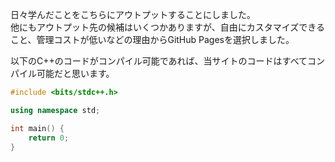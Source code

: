 日々学んだことをこちらにアウトプットすることにしました。  
他にもアウトプット先の候補はいくつかありますが、自由にカスタマイズできること、管理コストが低いなどの理由からGitHub Pagesを選択しました。  

以下のC++のコードがコンパイル可能であれば、当サイトのコードはすべてコンパイル可能だと思います。

```cpp
#include <bits/stdc++.h>

using namespace std;

int main() {
    return 0;
}
```
